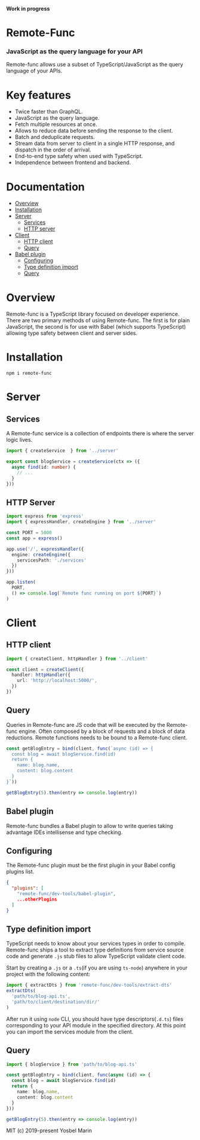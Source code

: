 **Work in progress**

# Remote-Func
### JavaScript as the query language for your API

Remote-func allows use a subset of TypeScript/JavaScript as the query language of your APIs.

# Key features

- Twice faster than GraphQL.
- JavaScript as the query language.
- Fetch multiple resources at once.
- Allows to reduce data before sending the response to the client.
- Batch and deduplicate requests.
- Stream data from server to client in a single HTTP response, and dispatch in the order of arrival.
- End-to-end type safety when used with TypeScript.
- Independence between frontend and backend.

# Documentation

- [Overview](#overview)
- [Installation](#installation)
- [Server](#server)
  - [Services](#services)
  - [HTTP server](#http-server)
- [Client](#client)
  - [HTTP client](#http-client)
  - [Query](#query)
- [Babel plugin](#babel-plugin)
  - [Configuring](#configuring)
  - [Type definition import](#type-definition-import)
  - [Query](#query)

# Overview

Remote-func is a TypeScript library focused on developer experience. There are two primary methods of using Remote-func. The first is for plain JavaScript, the second is for use with Babel (which supports TypeScript) allowing type safety between client and server sides.

# Installation

```
npm i remote-func
```

# Server

## Services

A Remote-func service is a collection of endpoints there is where the server logic lives. 

```ts
import { createService  } from '../server'

export const blogService = createService(ctx => ({
  async find(id: number) {
    // ...
  }
}))
```

## HTTP Server 

```ts
import express from 'express'
import { expressHandler, createEngine } from '../server'

const PORT = 5000
const app = express()

app.use('/', expressHandler({
  engine: createEngine({
    servicesPath: './services'
  })
}))

app.listen(
  PORT,
  () => console.log(`Remote func running on port ${PORT}`)
)
```

# Client

## HTTP client

```ts
import { createClient, httpHandler } from '../client'

const client = createClient({
  handler: httpHandler({
    url: 'http://localhost:5000/',
  })
})
```

## Query

Queries in Remote-func are JS code that will be executed by the Remote-func engine. Often composed by a block of requests and a block of data reductions. Remote functions needs to be bound to a Remote-func client.

```ts
const getBlogEntry = bind(client, func(`async (id) => {
  const blog = await blogService.find(id)
  return {
    name: blog.name,
    content: blog.content
  }
}`))

getBlogEntry(5).then(entry => console.log(entry))
```

## Babel plugin

Remote-func bundles a Babel plugin to allow to write queries taking advantage IDEs intellisense and type checking.

## Configuring

The Remote-func plugin must be the first plugin in your Babel config plugins list.

```json
{
  "plugins": [
    "remote-func/dev-tools/babel-plugin",
    ...otherPlugins
  ]
}
```

## Type definition import

TypeScript needs to know about your services types in order to compile. Remote-func ships a tool to extract type definitions from service source code and generate `.js` stub files to allow TypeScript validate client code.

Start by creating a `.js` or a `.ts`(if you are using `ts-node`) anywhere in your project with the following content:

```ts
import { extractDts } from 'remote-func/dev-tools/extract-dts'
extractDts(
  'path/to/blog-api.ts',
  'path/to/client/destination/dir/'
)
```

After run it using `node` CLI, you should have type descriptors(`.d.ts`) files corresponding to your API module in the specified directory. At this point you can import the services module from the client.

## Query

```ts
import { blogService } from 'path/to/blog-api.ts'

const getBlogEntry = bind(client, func(async (id) => {
  const blog = await blogService.find(id)
  return {
    name: blog.name,
    content: blog.content
  }
}))

getBlogEntry(5).then(entry => console.log(entry))
```

MIT (c) 2019-present Yosbel Marin
